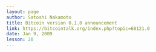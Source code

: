 ```yaml
---
layout: page
author: Satoshi Nakamoto
title: Bitcoin version 0.1.0 announcement
link: https://bitcointalk.org/index.php?topic=68121.0
date: Jan 9, 2009
lesson: 20
---
```

